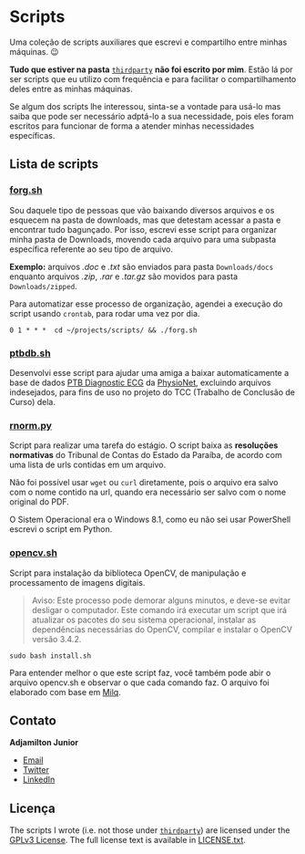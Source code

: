 # Scripts
Uma coleção de scripts auxiliares que escrevi e compartilho entre minhas máquinas. 😉

__Tudo que estiver na pasta__ [`thirdparty`](https://github.com/ajunior/scripts/tree/master/thirdparty) __não foi escrito por mim__. Estão lá por ser scripts que eu utilizo com frequência e para facilitar o compartilhamento deles entre as minhas máquinas.

Se algum dos scripts lhe interessou, sinta-se a vontade para usá-lo mas saiba que pode ser necessário adptá-lo a sua necessidade, pois eles foram escritos para funcionar de forma a atender minhas necessidades específicas.

## Lista de scripts

### [forg.sh](forg.sh)

Sou daquele tipo de pessoas que vão baixando diversos arquivos e os esquecem na pasta de downloads, mas que detestam acessar a pasta e encontrar tudo bagunçado. Por isso, escrevi esse script para organizar minha pasta de Downloads, movendo cada arquivo para uma subpasta específica referente ao seu tipo de arquivo.

__Exemplo:__ arquivos _.doc_ e _.txt_ são enviados para pasta ```Downloads/docs``` enquanto arquivos _.zip_, _.rar_ e _.tar.gz_ são movidos para pasta ```Downloads/zipped```.

Para automatizar esse processo de organização, agendei a execução do script usando `crontab`, para rodar uma vez por dia.

```
0 1 * * *  cd ~/projects/scripts/ && ./forg.sh
```

### [ptbdb.sh](ptbdb.sh)

Desenvolvi esse script para ajudar uma amiga a baixar automaticamente a base de dados [PTB Diagnostic ECG](https://physionet.org/physiobank/database/ptbdb/) da [PhysioNet](https://physionet.org), excluindo arquivos indesejados, para fins de uso no projeto do TCC (Trabalho de Conclusão de Curso) dela.

### [rnorm.py](rnorm.py)

Script para realizar uma tarefa do estágio. O script baixa as __resoluções normativas__ do Tribunal de Contas do Estado da Paraíba, de acordo com uma lista de urls contidas em um arquivo.

Não foi possível usar `wget` ou `curl` diretamente, pois o arquivo era salvo com o nome contido na url, quando era necessário ser salvo com o nome original do PDF.

O Sistem Operacional era o Windows 8.1, como eu não sei usar PowerShell escrevi o script em Python.


### [opencv.sh](opencv.sh)


Script para instalação da biblioteca OpenCV, de manipulação e processamento de imagens digitais. 


> Aviso: Este processo pode demorar alguns minutos, e deve-se evitar desligar o computador. Este comando irá executar um script que irá atualizar os pacotes do seu sistema operacional, instalar as dependências necessárias do OpenCV, compilar e instalar o OpenCV versão 3.4.2.

	sudo bash install.sh

Para entender melhor o que este script faz, você também pode abir o arquivo opencv.sh e observar o que cada comando faz. O arquivo foi elaborado com base em [Milq](https://github.com/milq/milq/blob/master/scripts/bash/install-opencv.sh).

## Contato

__Adjamilton Junior__

- [Email](mailto:jr@ieee.org)
- [Twitter](https://twitter.com/ajr_almeida)
- [LinkedIn](https://www.linkedin.com/in/junioralmeida/)

## Licença

The scripts I wrote (i.e. not those under [`thirdparty`](https://github.com/ajunior/scripts/tree/master/thirdparty)) are licensed under the [GPLv3 License](https://en.wikipedia.org/wiki/GNU_General_Public_License). The full license text is available in [LICENSE.txt](https://github.com/ajunior/scripts/blob/master/LICENSE.txt).
